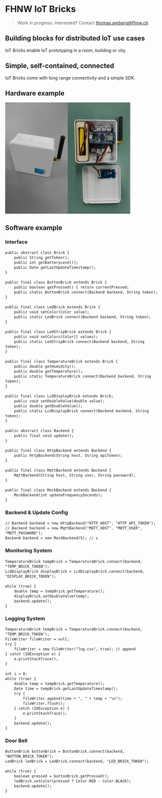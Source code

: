 # FHNW IoT Bricks
> Work in progress. Interested? Contact thomas.amberg@fhnw.ch
## Building blocks for distributed IoT use cases
IoT Bricks enable IoT prototyping in a room, building or city.
## Simple, self-contained, connected
IoT Bricks come with long range connectivity and a simple SDK.
## Hardware example
<img src="IoTBrickTemperature.jpg"/>

## Software example
### Interface
```
public abstract class Brick {
    public String getToken();
    public int getBatteryLevel();
    public Date getLastUpdateTimestamp();
}

public final class ButtonBrick extends Brick {
    public boolean getPressed() { return currentPressed;
    public static ButtonBrick connect(Backend backend, String token);
}

public final class LedBrick extends Brick {
    public void setColor(Color value);
    public static LedBrick connect(Backend backend, String token);
}

public final class LedStripBrick extends Brick {
    public void setColors(Color[] values);
    public static LedStripBrick connect(Backend backend, String token);
}

public final class TemperatureBrick extends Brick {
    public double getHumidity();
    public double getTemperature();
    public static TemperatureBrick connect(Backend backend, String token);
}

public final class LcdDisplayBrick extends Brick;
    public void setDoubleValue(double value);
    public double getDoubleValue();
    public static LcdDisplayBrick connect(Backend backend, String token);
}

public abstract class Backend {
    public final void update();
}

public final class HttpBackend extends Backend {
    public HttpBackend(String host, String apiToken);
}

public final class MqttBackend extends Backend {
    MqttBackend(String host, String user, String password);
}     

public final class MockBackend extends Backend {
    MockBackend(int updateFrequencySeconds);
}
```
### Backend & Update Config
```
// Backend backend = new HttpBackend("HTTP_HOST", "HTTP_API_TOKEN");
// Backend backend = new MqttBackend("MQTT_HOST", "MQTT_USER", "MQTT_PASSWORD");
Backend backend = new MockBackend(5); // s
```
### Monitoring System
```
TemperatureBrick tempBrick = TemperatureBrick.connect(backend, "TEMP_BRICK_TOKEN");
LcdDisplayBrick displayBrick = LcdDisplayBrick.connect(backend, "DISPLAY_BRICK_TOKEN");

while (true) {
    double temp = tempBrick.getTemperature();
    displayBrick.setDoubleValue(temp);
    backend.update();
}
```

### Logging System
```
TemperatureBrick tempBrick = TemperatureBrick.connect(backend, "TEMP_BRICK_TOKEN");
FileWriter fileWriter = null;
try {
    fileWriter = new FileWriter("log.csv", true); // append
} catch (IOException e) {
    e.printStackTrace();
}

int i = 0;
while (true) {
    double temp = tempBrick.getTemperature();
    Date time = tempBrick.getLastUpdateTimestamp();
    try {
        fileWriter.append(time + ", " + temp + "\n");
        fileWriter.flush();
    } catch (IOException e) {
        e.printStackTrace();
    }
    backend.update();
}
```

### Door Bell
```
ButtonBrick buttonBrick = ButtonBrick.connect(backend, "BUTTON_BRICK_TOKEN");
LedBrick ledBrick = LedBrick.connect(backend, "LED_BRICK_TOKEN");

while (true) {
    boolean pressed = buttonBrick.getPressed();
    ledBrick.setColor(pressed ? Color.RED : Color.BLACK);
    backend.update();
}
```
